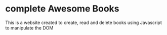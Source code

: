 # complete Awesome Books
 This is a website created to create, read and delete books using Javascript to manipulate the DOM
